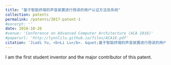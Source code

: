 ```yaml
---
title: "基于智能终端的声音装置进行唇读的用户认证方法及系统"
collection: patents
permalink: /patents/2017-patent-1
#excerpt: ''
date: 2018-10-26
#venue: 'Conference on Advanced Computer Architecture (ACA 2016)'
#paperurl: 'http://lynnlilu.github.io/files/ACA16.pdf'
citation: 'Jiadi Yu, <b>Li Lu</b>. &quot;基于智能终端的声音装置进行唇读的用户认证方法及系统.&quot; <i>ZL201710952236.9</i>. 2018. P.R.China.'
---
```


I am the first student inventor and the major contributor of this patent.
